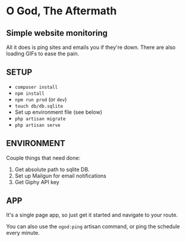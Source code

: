 # O God, The Aftermath
## Simple website monitoring

All it does is ping sites and emails you if they're down. There are also loading GIFs to ease the pain.

## SETUP
+ `composer install`
+ `npm install`
+ `npm run prod` (or `dev`)
+ `touch db/db.sqlite`
+ Set up environment file (see below)
+ `php artisan migrate`
+ `php artisan serve`

## ENVIRONMENT
Couple things that need done:
1. Get absolute path to sqlite DB.
2. Set up Mailgun for email notifications
3. Get Giphy API key

## APP
It's a single page app, so just get it started and navigate to your route.

You can also use the `ogod:ping` artisan command, or ping the schedule every minute.